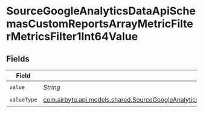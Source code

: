 # SourceGoogleAnalyticsDataApiSchemasCustomReportsArrayMetricFilterMetricsFilter1Int64Value


## Fields

| Field                                                                                                                                                                                                                                                                       | Type                                                                                                                                                                                                                                                                        | Required                                                                                                                                                                                                                                                                    | Description                                                                                                                                                                                                                                                                 |
| --------------------------------------------------------------------------------------------------------------------------------------------------------------------------------------------------------------------------------------------------------------------------- | --------------------------------------------------------------------------------------------------------------------------------------------------------------------------------------------------------------------------------------------------------------------------- | --------------------------------------------------------------------------------------------------------------------------------------------------------------------------------------------------------------------------------------------------------------------------- | --------------------------------------------------------------------------------------------------------------------------------------------------------------------------------------------------------------------------------------------------------------------------- |
| `value`                                                                                                                                                                                                                                                                     | *String*                                                                                                                                                                                                                                                                    | :heavy_check_mark:                                                                                                                                                                                                                                                          | N/A                                                                                                                                                                                                                                                                         |
| `valueType`                                                                                                                                                                                                                                                                 | [com.airbyte.api.models.shared.SourceGoogleAnalyticsDataApiSchemasCustomReportsArrayMetricFilterMetricsFilter1ExpressionsFilterValueType](../../models/shared/SourceGoogleAnalyticsDataApiSchemasCustomReportsArrayMetricFilterMetricsFilter1ExpressionsFilterValueType.md) | :heavy_check_mark:                                                                                                                                                                                                                                                          | N/A                                                                                                                                                                                                                                                                         |